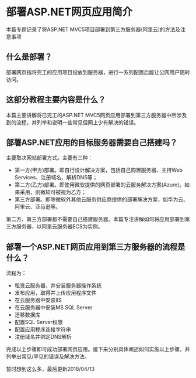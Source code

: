 # 部署ASP.NET网页应用简介
本篇专题记录了将ASP.NET MVC5项目部署到第三方服务器(阿里云)的方法及注意事项

## 什么是部署？
部署网页指将完工的应用项目投放到服务器，进行一系列配置后能让公网用户随时访问。

## 这部分教程主要内容是什么？
本篇主要讲解将已完工的ASP.NET MVC5网页应用部署到第三方服务器中所涉及到的流程，并列举和说明一些常见但网上少有解决的错误。

## 部署ASP.NET应用的目标服务器需要自己搭建吗？
主要取决网站部署方式。主要有三种：

  * 第一方(甲方)部署。即自行设计解决方案，包括自己购置服务器、主持Web Services、注册域名、解析DNS等；
  * 第二方(乙方)部署。即使用微软提供的网页部署的云服务解决方案(Azure)。如果采用，则微软可被视为乙方；
  * 第三方部署。即除微软外其他云服务供应商提供的部署解决方案，如华为云、阿里云、亚马逊等。
  
第二方、第三方部署都不需要自己搭建服务器。本篇专注讲解如何将应用部署到第三方服务器，以阿里云服务器ECS为实例。

## 部署一个ASP.NET网页应用到第三方服务器的流程是什么？
流程为：

 * 租赁云服务器，并安装服务器操作系统
 * 发布应用，取得并上传应用程序文件
 * 在云服务器中安装IIS
 * 在云服务器中安装MS SQL Server
 * 迁移数据库
 * 配置SQL Server权限
 * 配置应用程序连接字符串
 * 注册域名并绑定DNS解析
 
完成以上步骤即可成功部署网页应用。接下来分别具体阐述如何实施以上步骤，并列举出常见/罕见的错误及解决方法。

暂时想到这么多，最后更新2018/04/13
